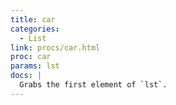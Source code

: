 ```yaml
---
title: car
categories: 
  - List
link: procs/car.html
proc: car
params: lst
docs: |
  Grabs the first element of `lst`.
---
```

